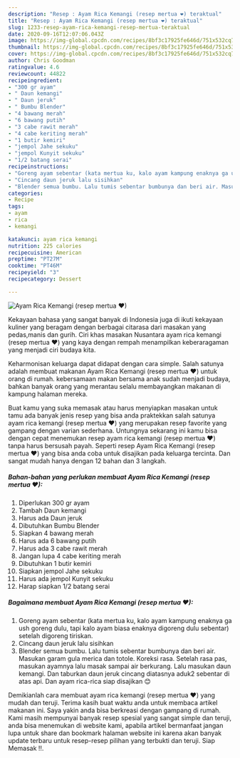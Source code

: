 ```yaml
---
description: "Resep : Ayam Rica Kemangi (resep mertua ❤) teraktual"
title: "Resep : Ayam Rica Kemangi (resep mertua ❤) teraktual"
slug: 1233-resep-ayam-rica-kemangi-resep-mertua-teraktual
date: 2020-09-16T12:07:06.043Z
image: https://img-global.cpcdn.com/recipes/8bf3c17925fe646d/751x532cq70/ayam-rica-kemangi-resep-mertua-❤-foto-resep-utama.jpg
thumbnail: https://img-global.cpcdn.com/recipes/8bf3c17925fe646d/751x532cq70/ayam-rica-kemangi-resep-mertua-❤-foto-resep-utama.jpg
cover: https://img-global.cpcdn.com/recipes/8bf3c17925fe646d/751x532cq70/ayam-rica-kemangi-resep-mertua-❤-foto-resep-utama.jpg
author: Chris Goodman
ratingvalue: 4.6
reviewcount: 44822
recipeingredient:
- "300 gr ayam"
- " Daun kemangi"
- " Daun jeruk"
- " Bumbu Blender"
- "4 bawang merah"
- "6 bawang putih"
- "3 cabe rawit merah"
- "4 cabe keriting merah"
- "1 butir kemiri"
- "jempol Jahe sekuku"
- "jempol Kunyit sekuku"
- "1/2 batang serai"
recipeinstructions:
- "Goreng ayam sebentar (kata mertua ku, kalo ayam kampung enaknya ga ush goreng dulu, tapi kalo ayam biasa enaknya digoreng dulu sebentar) setelah digoreng tiriskan."
- "Cincang daun jeruk lalu sisihkan"
- "Blender semua bumbu. Lalu tumis sebentar bumbunya dan beri air. Masukan garam gula merica dan totole. Koreksi rasa. Setelah rasa pas, masukan ayamnya lalu masak sampai air berkurang. Lalu masukan daun kemangi. Dan taburkan daun jeruk cincang diatasnya aduk2 sebentar di atas api. Dan ayam rica-rica siap disajikan 😊"
categories:
- Recipe
tags:
- ayam
- rica
- kemangi

katakunci: ayam rica kemangi 
nutrition: 225 calories
recipecuisine: American
preptime: "PT27M"
cooktime: "PT46M"
recipeyield: "3"
recipecategory: Dessert

---
```



![Ayam Rica Kemangi (resep mertua ❤)](https://img-global.cpcdn.com/recipes/8bf3c17925fe646d/751x532cq70/ayam-rica-kemangi-resep-mertua-❤-foto-resep-utama.jpg)

Kekayaan bahasa yang sangat banyak di Indonesia juga di ikuti kekayaan kuliner yang beragam dengan berbagai citarasa dari masakan yang pedas,manis dan gurih. Ciri khas masakan Nusantara ayam rica kemangi (resep mertua ❤) yang kaya dengan rempah menampilkan keberaragaman yang menjadi ciri budaya kita.




Keharmonisan keluarga dapat didapat dengan cara simple. Salah satunya adalah membuat makanan Ayam Rica Kemangi (resep mertua ❤) untuk orang di rumah. kebersamaan makan bersama anak sudah menjadi budaya, bahkan banyak orang yang merantau selalu membayangkan makanan di kampung halaman mereka.

Buat kamu yang suka memasak atau harus menyiapkan masakan untuk tamu ada banyak jenis resep yang bisa anda praktekkan salah satunya ayam rica kemangi (resep mertua ❤) yang merupakan resep favorite yang gampang dengan varian sederhana. Untungnya sekarang ini kamu bisa dengan cepat menemukan resep ayam rica kemangi (resep mertua ❤) tanpa harus bersusah payah.
Seperti resep Ayam Rica Kemangi (resep mertua ❤) yang bisa anda coba untuk disajikan pada keluarga tercinta. Dan sangat mudah hanya dengan 12 bahan dan 3 langkah.


<!--inarticleads1-->

##### Bahan-bahan yang perlukan membuat Ayam Rica Kemangi (resep mertua ❤):

1. Diperlukan 300 gr ayam
1. Tambah  Daun kemangi
1. Harus ada  Daun jeruk
1. Dibutuhkan  Bumbu Blender
1. Siapkan 4 bawang merah
1. Harus ada 6 bawang putih
1. Harus ada 3 cabe rawit merah
1. Jangan lupa 4 cabe keriting merah
1. Dibutuhkan 1 butir kemiri
1. Siapkan jempol Jahe sekuku
1. Harus ada jempol Kunyit sekuku
1. Harap siapkan 1/2 batang serai




<!--inarticleads2-->

##### Bagaimana membuat  Ayam Rica Kemangi (resep mertua ❤):

1. Goreng ayam sebentar (kata mertua ku, kalo ayam kampung enaknya ga ush goreng dulu, tapi kalo ayam biasa enaknya digoreng dulu sebentar) setelah digoreng tiriskan.
1. Cincang daun jeruk lalu sisihkan
1. Blender semua bumbu. Lalu tumis sebentar bumbunya dan beri air. Masukan garam gula merica dan totole. Koreksi rasa. Setelah rasa pas, masukan ayamnya lalu masak sampai air berkurang. Lalu masukan daun kemangi. Dan taburkan daun jeruk cincang diatasnya aduk2 sebentar di atas api. Dan ayam rica-rica siap disajikan 😊




Demikianlah cara membuat ayam rica kemangi (resep mertua ❤) yang mudah dan teruji. Terima kasih buat waktu anda untuk membaca artikel makanan ini. Saya yakin anda bisa berkreasi dengan gampang di rumah. Kami masih mempunyai banyak resep spesial yang sangat simple dan teruji, anda bisa menemukan di website kami, apabila artikel bermanfaat jangan lupa untuk share dan bookmark halaman website ini karena akan banyak update terbaru untuk resep-resep pilihan yang terbukti dan teruji. Siap Memasak !!. 
